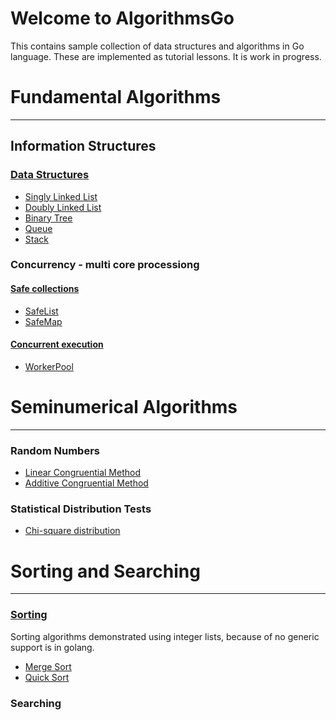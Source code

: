 # Welcome to AlgorithmsGo
This contains sample collection of data structures and algorithms in Go language. These are implemented as tutorial lessons.
It is work in progress.

# Fundamental Algorithms
---
## Information Structures
### [Data Structures](/datastructures)
  - [Singly Linked List](/datastructures/linkedList.go)
  - [Doubly Linked List](/datastructures/doubleLinkedList.go)
  - [Binary Tree](/datastructures/binaryTree.go)
  - [Queue](/datastructures/queue.go)
  - [Stack](r/datastructures/stack.go)
### Concurrency - multi core processiong
#### [Safe collections](/safecollections)
  - [SafeList](/safecollections/safeList.go)
  - [SafeMap](/safecollections/safeMap.go)
#### [Concurrent execution](/concurrency)
  - [WorkerPool](/concurrency/workerPool.go)
# Seminumerical Algorithms
---
### Random Numbers
- [Linear Congruential Method](/random/randomgenerator.go)
- [Additive Congruential Method](/random/randomgenerator.go)
### Statistical Distribution Tests
- [Chi-square distribution](/statistics/chiSquareDistribution.go)

# Sorting and Searching
---
### [Sorting](/sorting)
Sorting algorithms demonstrated using integer lists, because of no generic support is in golang.
  - [Merge Sort](/sorting/mergeSort.go)
  - [Quick Sort](/sorting/quickSort.go)

### Searching


